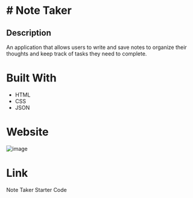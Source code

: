 # # Note Taker

## Description

An application that allows users to write and save notes to organize their thoughts and keep track of tasks they need to complete.

# Built With

- HTML
- CSS
- JSON


# Website

![image]()

# Link
Note Taker Starter Code

